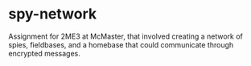 # spy-network
Assignment for 2ME3 at McMaster, that involved creating a network of spies, fieldbases, and a homebase that could communicate through encrypted messages.
